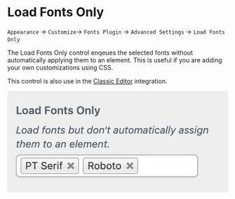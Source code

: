 # Load Fonts Only

`Appearance` → `Customize`→ `Fonts Plugin` → `Advanced Settings` → `Load Fonts Only`

The Load Fonts Only control enqeues the selected fonts without automatically applying them to an element. This is useful if you are adding your own customizations using CSS.

This control is also use in the [Classic Editor](../classic-editor/getting-started.md) integration.

![](<../.gitbook/assets/image (7).png>)
